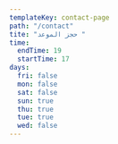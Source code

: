 ```yaml
---
templateKey: contact-page
path: "/contact"
tite: "حجز الموعد "
time:
  endTime: 19
  startTime: 17
days:
  fri: false
  mon: false
  sat: false
  sun: true
  thu: true
  tue: true
  wed: false
---
```

